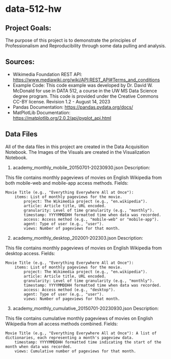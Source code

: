# data-512-hw

## Project Goals:

The purpose of this project is to demonstrate the principles of Professionalism and Reproducibility through some data pulling and analysis. 

## Sources:

* Wikimedia Foundation REST API: https://www.mediawiki.org/wiki/API:REST_API#Terms_and_conditions
* Example Code: This code example was developed by Dr. David W. McDonald for use in DATA 512, a course in the UW MS Data Science degree program. This code is provided under the Creative Commons CC-BY license. Revision 1.2 - August 14, 2023
* Pandas Documentation: https://pandas.pydata.org/docs/
* MatPlotLib Documentation: https://matplotlib.org/2.0.2/api/pyplot_api.html


## Data Files

All of the data files in this project are created in the Data Acquisition Notebook. The Images of the Visuals are created in the Visualization Notebook.

1. academy_monthly_mobile_20150701-20230930.json
Description:

This file contains monthly pageviews of movies on English Wikipedia from both mobile-web and mobile-app access methods.
Fields:

    Movie Title (e.g., "Everything Everywhere All at Once"):
        items: List of monthly pageviews for the movie.
            project: The Wikimedia project (e.g., "en.wikipedia").
            article: Article title, URL encoded.
            granularity: Level of time granularity (e.g., "monthly").
            timestamp: YYYYMMDDHH formatted time when data was recorded.
            access: Access method (e.g., "mobile-web" or "mobile-app").
            agent: Type of user (e.g., "user").
            views: Number of pageviews for that month.

2. academy_monthly_desktop_202001-202303.json
Description:

This file contains monthly pageviews of movies on English Wikipedia from desktop access.
Fields:

    Movie Title (e.g., "Everything Everywhere All at Once"):
        items: List of monthly pageviews for the movie.
            project: The Wikimedia project (e.g., "en.wikipedia").
            article: Article title, URL encoded.
            granularity: Level of time granularity (e.g., "monthly").
            timestamp: YYYYMMDDHH formatted time when data was recorded.
            access: Access method (e.g., "desktop").
            agent: Type of user (e.g., "user").
            views: Number of pageviews for that month.


3. academy_monthly_cumulative_20150701-20230930.json
Description:

This file contains cumulative monthly pageviews of movies on English Wikipedia from all access methods combined.
Fields:

    Movie Title (e.g., "Everything Everywhere All at Once"): A list of dictionaries, each representing a month's pageview data.
        timestamp: YYYYMMDDHH formatted time indicating the start of the month when data was recorded.
        views: Cumulative number of pageviews for that month.







